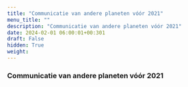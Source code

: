 ```yaml
---
title: "Communicatie van andere planeten vóór 2021"
menu_title: ""
description: "Communicatie van andere planeten vóór 2021"
date: 2024-02-01 06:00:01+00:301
draft: False
hidden: True
weight:
---
```

### Communicatie van andere planeten vóór 2021


